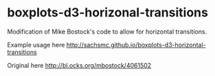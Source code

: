 boxplots-d3-horizonal-transitions
=================================

Modification of Mike Bostock's code to allow for horizontal transitions. 

Example usage here http://sachsmc.github.io/boxplots-d3-horizontal-transitions 

Original here http://bl.ocks.org/mbostock/4061502
